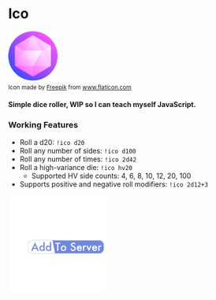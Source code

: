 # Ico

<img src="/images/icon.png" alt="icon" width="100"/>
<sub><div>Icon made by <a href="https://www.flaticon.com/authors/freepik" title="Freepik">Freepik</a> from <a href="https://www.flaticon.com/" title="Flaticon">www.flaticon.com</a></div></sub>

#### Simple dice roller, WIP so I can teach myself JavaScript.

### Working Features

- Roll a d20: `!ico d20`
- Roll any number of sides: `!ico d100`
- Roll any number of times: `!ico 2d42`
- Roll a high-variance die: `!ico hv20`
  - Supported HV side counts: 4, 6, 8, 10, 12, 20, 100
- Supports positive and negative roll modifiers: `!ico 2d12+3`


<a href="https://discordapp.com/oauth2/authorize?client_id=710326361264226374&scope=bot" target="_blank"><img src="/images/add_button.png" alt="add" width="200"/></a>

